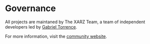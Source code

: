 # Governance

All projects are maintaned by The XARZ Team, a team of independent developers led by [Gabriel Torrence](https://github.com/GabrielTorrence8a).

For more information, visit the [community website](https://bioxarz-2.vercel.app/team).
